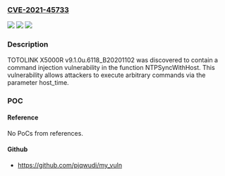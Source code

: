 ### [CVE-2021-45733](https://cve.mitre.org/cgi-bin/cvename.cgi?name=CVE-2021-45733)
![](https://img.shields.io/static/v1?label=Product&message=n%2Fa&color=blue)
![](https://img.shields.io/static/v1?label=Version&message=n%2Fa&color=blue)
![](https://img.shields.io/static/v1?label=Vulnerability&message=n%2Fa&color=brighgreen)

### Description

TOTOLINK X5000R v9.1.0u.6118_B20201102 was discovered to contain a command injection vulnerability in the function NTPSyncWithHost. This vulnerability allows attackers to execute arbitrary commands via the parameter host_time.

### POC

#### Reference
No PoCs from references.

#### Github
- https://github.com/pjqwudi/my_vuln

